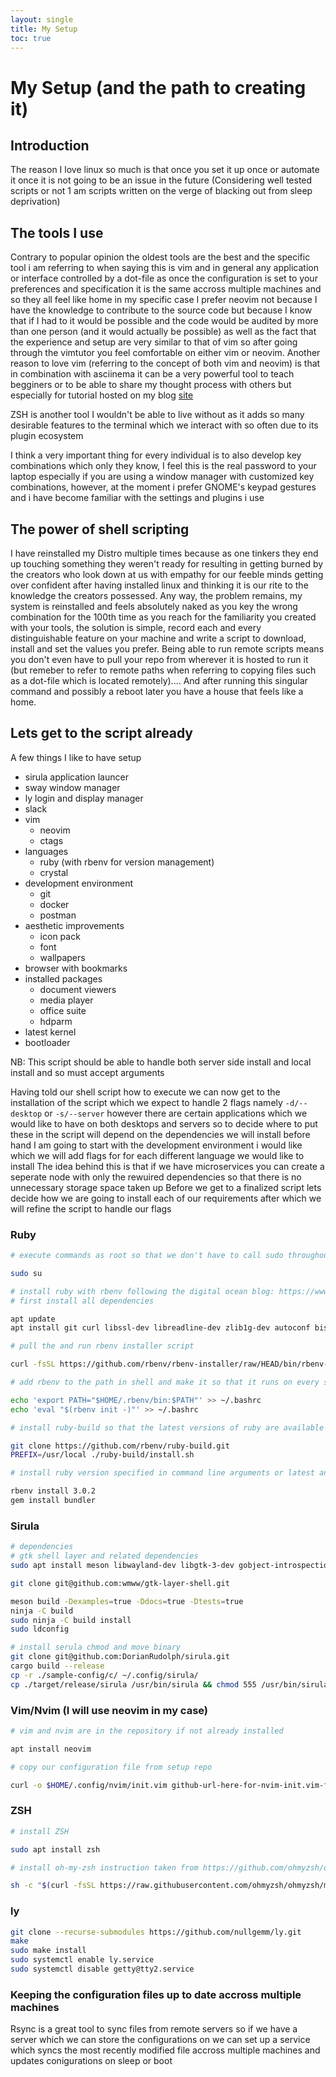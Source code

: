 ```yaml
---
layout: single
title: My Setup
toc: true
---
```

# My Setup (and the path to creating it)

## Introduction

The reason I love linux so much is that once you set it up once or automate it once it is not going to be an issue in the future (Considering well tested scripts or not 1 am scripts written on the verge of blacking out from sleep deprivation) 

## The tools I use 

Contrary to popular opinion the oldest tools are the best and the specific tool i am referring to when saying this is vim and in general any application or interface controlled by a dot-file as once the configuration is set to your preferences and specification it is the same accross multiple machines and so they all feel like home
in my specific case I prefer neovim not because I have the knowledge to contribute to the source code but because I know that if I had to it would be possible and the code would be audited by more than one person (and it would actually be possible) as well as the fact that the experience and setup are very similar to that of vim so after going through the vimtutor you feel comfortable on either vim or neovim. Another reason to love vim (referring to the concept of both vim and neovim) is that in combination with asciinema it can be a very powerful tool to teach begginers or to be able to share my thought process with others but especially for tutorial hosted on my blog [site](http://localhost:3000) 

ZSH is another tool I wouldn't be able to live without as it adds so many desirable features to the terminal which we interact with so often due to its plugin ecosystem

I think a very important thing for every individual is to also develop key combinations which only they know, I feel this is the real password to your laptop especially if you are using a window manager with customized key combinations, however, at the moment i prefer GNOME's keypad gestures and i have become familiar with the settings and plugins i use

## The power of shell scripting

I have reinstalled my Distro multiple times because as one tinkers they end up touching something they weren't ready for resulting in getting burned by the creators who look down at us with empathy for our feeble minds getting over confident after having installed linux and thinking it is our rite to the knowledge the creators possessed. Any way, the problem remains, my system is reinstalled and feels absolutely naked as you key the wrong combination for the 100th time as you reach for the familiarity you created with your tools, the solution is simple, record each and every distinguishable feature on your machine and write a script to download, install and set the values you prefer. 
Being able to run remote scripts means you don't even have to pull your repo from wherever it is hosted to run it (but remeber to refer to remote paths when referring to copying files such as a dot-file which is located remotely).... And after running this singular command and possibly a reboot later you have a house that feels like a home.

## Lets get to the script already 

A few things I like to have setup 
- sirula application launcer
- sway window manager
- ly login and display manager
- slack
- vim
    - neovim
    - ctags
- languages
    - ruby (with rbenv for version management)
    - crystal
- development environment
    - git
    - docker
    - postman
- aesthetic improvements
    - icon pack
    - font
    - wallpapers
- browser with bookmarks
- installed packages
    - document viewers
    - media player
    - office suite
    - hdparm
- latest kernel
- bootloader

NB: This script should be able to handle both server side install and local install and so must accept arguments 

Having told our shell script how to execute we can now get to the installation of the script which we expect to handle 2 flags namely `-d/--desktop` or `-s/--server`
however there are certain applications which we would like to have on both desktops and servers so to decide where to put these in the script will depend on the dependencies we will install before hand
I am going to start with the development environment i would like which we will add flags for for each different language we would like to install
The idea behind this is that if we have microservices you can create a seperate node with only the rewuired dependencies so that there is no unnecessary storage space taken up
Before we get to a finalized script lets decide how we are going to install each of our requirements after which we will refine the script to handle our flags

### Ruby

``` bash
# execute commands as root so that we don't have to call sudo throughout the script

sudo su

# install ruby with rbenv following the digital ocean blog: https://www.digitalocean.com/community/tutorials/how-to-install-ruby-on-rails-with-rbenv-on-ubuntu-20-04
# first install all dependencies

apt update
apt install git curl libssl-dev libreadline-dev zlib1g-dev autoconf bison build-essential libyaml-dev libreadline-dev libncurses5-dev libffi-dev libgdbm-dev

# pull the and run rbenv installer script

curl -fsSL https://github.com/rbenv/rbenv-installer/raw/HEAD/bin/rbenv-installer | bash

# add rbenv to the path in shell and make it so that it runs on every shell startup

echo 'export PATH="$HOME/.rbenv/bin:$PATH"' >> ~/.bashrc
echo 'eval "$(rbenv init -)"' >> ~/.bashrc

# install ruby-build so that the latest versions of ruby are available through rbenv

git clone https://github.com/rbenv/ruby-build.git
PREFIX=/usr/local ./ruby-build/install.sh

# install ruby version specified in command line arguments or latest and install bundler gem

rbenv install 3.0.2
gem install bundler
```  

### Sirula
``` bash
# dependencies
# gtk shell layer and related dependencies
sudo apt install meson libwayland-dev libgtk-3-dev gobject-introspection libgirepository1.0-dev gtk-doc-tools valac

git clone git@github.com:wmww/gtk-layer-shell.git 

meson build -Dexamples=true -Ddocs=true -Dtests=true
ninja -C build
sudo ninja -C build install
sudo ldconfig

# install serula chmod and move binary
git clone git@github.com:DorianRudolph/sirula.git
cargo build --release
cp -r ./sample-config/c/ ~/.config/sirula/
cp ./target/release/sirula /usr/bin/sirula && chmod 555 /usr/bin/sirula
```

### Vim/Nvim (I will use neovim in my case)

``` bash
# vim and nvim are in the repository if not already installed

apt install neovim

# copy our configuration file from setup repo

curl -o $HOME/.config/nvim/init.vim github-url-here-for-nvim-init.vim-file
```

### ZSH

``` bash
# install ZSH

sudo apt install zsh

# install oh-my-zsh instruction taken from https://github.com/ohmyzsh/ohmyzsh#unattended-install

sh -c "$(curl -fsSL https://raw.githubusercontent.com/ohmyzsh/ohmyzsh/master/tools/install.sh)" "" --unattended
```

### ly

``` bash
git clone --recurse-submodules https://github.com/nullgemm/ly.git
make
sudo make install
sudo systemctl enable ly.service
sudo systemctl disable getty@tty2.service
```   

### Keeping the configuration files up to date accross multiple machines

Rsync is a great tool to sync files from remote servers so if we have a server which we can store the configurations on we can set up a service which syncs the most recently modified file accross multiple machines and updates conigurations on sleep or boot
